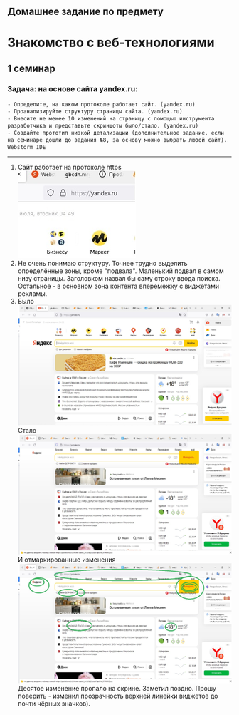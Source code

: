 ## Домашнее задание по предмету 
# **Знакомство с веб-технологиями**
## 1 семинар

### Задача: на основе сайта yandex.ru:

    - Определите, на каком протоколе работает сайт. (yandex.ru)
    - Проанализируйте структуру страницы сайта. (yandex.ru)
    - Внесите не менее 10 изменений на страницу с помощью инструмента разработчика и представьте скриншоты было/стало. (yandex.ru)
    - Создайте прототип низкой детализации (дополнительное задание, если на семинаре дошли до задания №8, за основу можно выбрать любой сайт). Webstorm IDE
  
***

1. Сайт работает на протоколе https ![Protocol](Protocol2.jpg "Протокол")
2. Не очень понимаю структуру. Точнее трудно выделить определённые зоны, кроме "подвала". Маленький подвал в самом низу страницы. Заголовком назвал бы саму строку ввода поиска. Остальное - в основном зона контента вперемежку с виджетами рекламы.
3. Было ![](Before_10.jpg "Было")
Стало ![](After_10.jpg "Стало")
И отмаркированные изменения ![](After_10_marked.jpg "Маркеры")
Десятое изменение пропало на скрине. Заметил поздно. Прошу поверить - изменил прозрачность верхней линейки виджетов до почти чёрных значков).